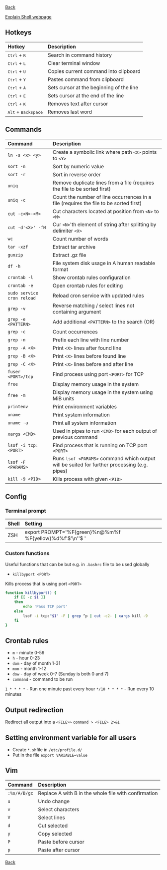 [Back](../../README.md)

[Explain Shell webpage](http://explainshell.com/)

## Hotkeys

| Hotkey                                | Description                              |
|:--------------------------------------|:-----------------------------------------|
| <kbd>Ctrl</kbd> + <kbd>R</kbd>        | Search in command history                |
| <kbd>Ctrl</kbd> + <kbd>L</kbd>        | Clear terminal window                    |
| <kbd>Ctrl</kbd> + <kbd>U</kbd>        | Copies current command into clipboard    |
| <kbd>Ctrl</kbd> + <kbd>Y</kbd>        | Pastes command from clipboard            |
| <kbd>Ctrl</kbd> + <kbd>A</kbd>        | Sets cursor at the beginning of the line |
| <kbd>Ctrl</kbd> + <kbd>E</kbd>        | Sets cursor at the end of the line       |
| <kbd>Ctrl</kbd> + <kbd>K</kbd>        | Removes text after cursor                |
| <kbd>Alt</kbd> + <kbd>Backspace</kbd> | Removes last word                        |

## Commands

| Command                    | Description                                                                                  |
|:---------------------------|:---------------------------------------------------------------------------------------------|
| `ln -s <x> <y>`            | Create a symbolic link where path `<X>` points to `<Y>`                                      |
| `sort -n`                  | Sort by numeric value                                                                        |
| `sort -r`                  | Sort in reverse order                                                                        |
| `uniq`                     | Remove duplicate lines from a file (requires the file to be sorted first)                    |
| `uniq -c`                  | Count the number of line occurrences in a file (requires the file to be sorted first)        |
| `cut -c<N>-<M>`            | Cut characters located at position from `<N>` to `<M>`                                       |
| `cut -d'<X>' -fN`          | Cur `<N>`'th element of string after splitting by delimiter `<X>`                            |
| `wc`                       | Count number of words                                                                        |
| `tar -xzf`                 | Extract tar archive                                                                          |
| `gunzip`                   | Extract .gz file                                                                             |
| `df -h`                    | File system disk usage in A human readable format                                            |
| `crontab -l`               | Show crontab rules configuration                                                             |
| `crontab -e`               | Open crontab rules for editing                                                               |
| `sudo service cron reload` | Reload cron service with updated rules                                                       |
| `grep -v`                  | Reverse matching / select lines not containing argument                                      |
| `grep -e <PATTERN>`        | Add additional `<PATTERN>` to the search (OR)                                                |
| `grep -c`                  | Count occurrences                                                                            |
| `grep -n`                  | Prefix each line with line number                                                            |
| `grep -A <X>`              | Print `<X>` lines after found line                                                           |
| `grep -B <X>`              | Print `<X>` lines before found line                                                          |
| `grep -C <X>`              | Print `<X>` lines before and after line                                                      |
| `fuser <PORT>/tcp`         | Find process using port `<PORT>` for TCP                                                     |
| `free`                     | Display memory usage in the system                                                           |
| `free -m`                  | Display memory usage in the system using MiB units                                           |
| `printenv`                 | Print environment variables                                                                  |
| `uname`                    | Print system information                                                                     |
| `uname -a`                 | Print all system information                                                                 |
| `xargs <CMD>`              | Used in pipes to run `<CMD>` for each output of previous command                             |
| `lsof -i tcp:<PORT>`       | Find process that is running on TCP port `<PORT>`                                            |
| `lsof -F <PARAMS>`         | Runs `lsof <PARAMS>` command which output will be suited for further processing (e.g. pipes) |
| `kill -9 <PID>`            | Kills process with given `<PID>`                                                             |

## Config

### Terminal prompt

| Shell | Setting                                                  |
|:------|:---------------------------------------------------------|
| ZSH   | export PROMPT='%F{green}%n@%m%f %F{yellow}%d%f'$'\n''$ ' |

### Custom functions

Useful functions that can be but e.g. in `.bashrc` file to be used globally

- `killbyport <PORT>`

Kills process that is using port `<PORT>`

```bash
function killbyport() {
	if [[ -z $1 ]]
	then
		echo 'Pass TCP port'
	else
		lsof -i tcp:"$1" -F | grep ^p | cut -c2- | xargs kill -9
	fi
}
```

## Crontab rules

- `m` - minute 0-59
- `h` - hour 0-23
- `dom` - day of month 1-31
- `mon` - month 1-12
- `dow` - day of week 0-7 (Sunday is both 0 and 7)
- `command` - command to be run

`1 * * * *` - Run one minute past every hour
`*/10 * * * *` - Run every 10 minutes

## Output redirection

Redirect all output into a `<FILE>>`
`command > <FILE> 2>&1`

## Setting environment variable for all users

- Create `*.sh`file in `/etc/profile.d/`
- Put in the file `export VARIABLE=value`

## Vim

| Command      | Description                                          |
|:-------------|:-----------------------------------------------------|
| `:%s/A/B/gc` | Replace A with B in the whole file with confirmation |
| `u`          | Undo change                                          |
| `v`          | Select characters                                    |
| `V`          | Select lines                                         |
| `d`          | Cut selected                                         |
| `y`          | Copy selected                                        |
| `P`          | Paste before cursor                                  |
| `p`          | Paste after cursor                                   |

[Back](../../README.md)
